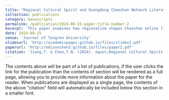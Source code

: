 ```yaml
---
title: "Regional Cultural Spirit and Guangdong Chaoshan Network Literature Creation(地域文化精神与潮汕网络文学创作)"
collection: publications
category: manuscripts
permalink: /publication/2024-08-15-paper-title-number-2
excerpt: 'This paper examines how regionalism shapes Chaoshan online literature, revealing embedded cultural spirits that reflect collective unconsciousness and psychological inheritance, aligning with the CPC’s cultural confidence and narrative goals. '
date: 2024-08-15
venue: 'Journal of Tongren University'
slidesurl: 'http://academicpages.github.io/files/slides2.pdf'
paperurl: 'http://edisonchen3.github.io/files/paper2.pdf'
citation: 'Jiang,T. & Chen,Y.N. (2024). &quot;Regional Cultural Spirit and Guangdong Chaoshan Network Literature Creation.&quot; <i>Journal of Tongren University</i>. 26(04):121-128.'
---
```


The contents above will be part of a list of publications, if the user clicks the link for the publication than the contents of section will be rendered as a full page, allowing you to provide more information about the paper for the reader. When publications are displayed as a single page, the contents of the above "citation" field will automatically be included below this section in a smaller font.
